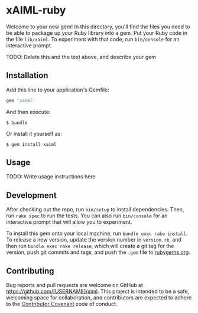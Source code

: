 # xAIML-ruby

Welcome to your new gem! In this directory, you'll find the files you need to be able to package up your Ruby library into a gem. Put your Ruby code in the file `lib/xaiml`. To experiment with that code, run `bin/console` for an interactive prompt.

TODO: Delete this and the text above, and describe your gem

## Installation

Add this line to your application's Gemfile:

```ruby
gem 'xaiml'
```

And then execute:

    $ bundle

Or install it yourself as:

    $ gem install xaiml

## Usage

TODO: Write usage instructions here

## Development

After checking out the repo, run `bin/setup` to install dependencies. Then, run `rake spec` to run the tests. You can also run `bin/console` for an interactive prompt that will allow you to experiment.

To install this gem onto your local machine, run `bundle exec rake install`. To release a new version, update the version number in `version.rb`, and then run `bundle exec rake release`, which will create a git tag for the version, push git commits and tags, and push the `.gem` file to [rubygems.org](https://rubygems.org).

## Contributing

Bug reports and pull requests are welcome on GitHub at https://github.com/[USERNAME]/aiml. This project is intended to be a safe, welcoming space for collaboration, and contributors are expected to adhere to the [Contributor Covenant](http://contributor-covenant.org) code of conduct.
